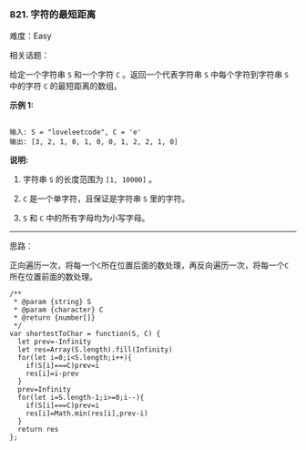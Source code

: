 ### 821. 字符的最短距离

难度：Easy

相关话题：

给定一个字符串 `S` 和一个字符 `C` 。返回一个代表字符串 `S` 中每个字符到字符串 `S` 中的字符 `C` 的最短距离的数组。



**示例 1:** 



```

输入: S = "loveleetcode", C = 'e'
输出: [3, 2, 1, 0, 1, 0, 0, 1, 2, 2, 1, 0]
```


**说明:** 




1. 字符串 `S` 的长度范围为 `[1, 10000]` 。

2.  `C` 是一个单字符，且保证是字符串 `S` 里的字符。

3.  `S` 和 `C` 中的所有字母均为小写字母。






-----

思路：

正向遍历一次，将每一个`C`所在位置后面的数处理，再反向遍历一次，将每一个`C`所在位置前面的数处理。

```
/**
 * @param {string} S
 * @param {character} C
 * @return {number[]}
 */
var shortestToChar = function(S, C) {
  let prev=-Infinity
  let res=Array(S.length).fill(Infinity)
  for(let i=0;i<S.length;i++){
    if(S[i]===C)prev=i
    res[i]=i-prev
  }
  prev=Infinity
  for(let i=S.length-1;i>=0;i--){
    if(S[i]===C)prev=i
    res[i]=Math.min(res[i],prev-i)
  }
  return res
};
```

